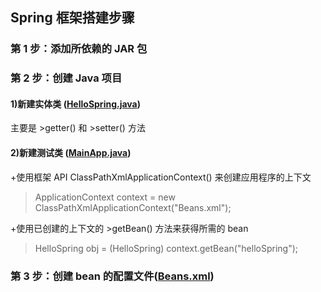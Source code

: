 ## Spring 框架搭建步骤
### 第 1 步：添加所依赖的 JAR 包
### 第 2 步：创建 Java 项目
#### 1)新建实体类 ([HelloSpring.java](https://github.com/DaCang/Spring-Learning/blob/master/helloSpring01/src/com/songyl/spring/HelloSpring.java))
主要是 >getter() 和 >setter() 方法

#### 2)新建测试类 ([MainApp.java](https://github.com/DaCang/Spring-Learning/blob/master/helloSpring01/src/com/songyl/spring/MainApp.java))

+使用框架 API ClassPathXmlApplicationContext() 来创建应用程序的上下文
>ApplicationContext context = new ClassPathXmlApplicationContext("Beans.xml");

+使用已创建的上下文的 >getBean() 方法来获得所需的 bean
>HelloSpring obj = (HelloSpring) context.getBean("helloSpring");

### 第 3 步：创建 bean 的配置文件([Beans.xml](https://github.com/DaCang/Spring-Learning/blob/master/helloSpring01/src/Beans.xml))
 
  <!-- id="userInfo1" 唯一标识 -->
  <!-- class="com.songyl.spring.UserInfo" 所映射的类
            这个属性是强制性的，并且指定用来创建 bean 的 bean 类  -->
